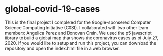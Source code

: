 # global-covid-19-cases

This is the final project I completed for the Google-sponsered Computer Science Computing Initiative (CSSI). I collaborated with two other team members: Angelica Perez and Donovan Crain. We used the p5 javascript library to build a global map that shows the coronavirus cases as of July 27, 2020. If you would like to setup and run this project, you can download the repository and open the index.html file in a web browser.

